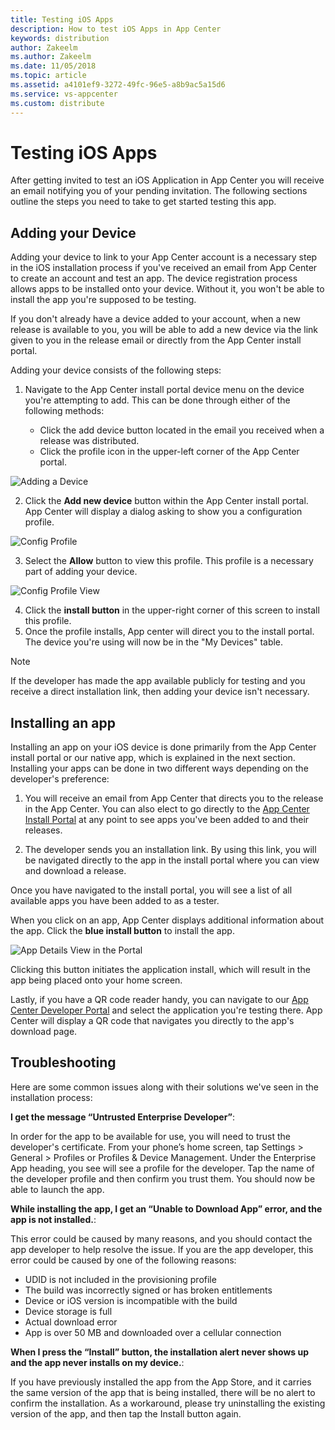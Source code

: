 ```yaml
---
title: Testing iOS Apps
description: How to test iOS Apps in App Center
keywords: distribution
author: Zakeelm
ms.author: Zakeelm 
ms.date: 11/05/2018
ms.topic: article
ms.assetid: a4101ef9-3272-49fc-96e5-a8b9ac5a15d6
ms.service: vs-appcenter
ms.custom: distribute
---
```


# Testing iOS Apps

After getting invited to test an iOS Application in App Center you will receive an email notifying you of your pending invitation. The following sections outline the steps you need to take to get started testing this app.

## Adding your Device

Adding your device to link to your App Center account is a necessary step in the iOS installation process if you've received an email from App Center to create an account and test an app. The device registration process allows apps to be installed onto your device. Without it, you won't be able to install the app you're supposed to be testing.

If you don't already have a device added to your account, when a new release is available to you, you will be able to add a new device via the link given to you in the release email or directly from the App Center install portal.

Adding your device consists of the following steps:

1. Navigate to the App Center install portal device menu on the device you're attempting to add. This can be done through either of the following methods:

    * Click the add device button located in the email you received when a release was distributed.
    * Click the profile icon in the upper-left corner of the App Center portal.

![Adding a Device](images/I-add-device.png)

2. Click the **Add new device** button within the App Center install portal. App Center will display a dialog asking to show you a configuration profile.

![Config Profile](images/i-profile.png)

3. Select the **Allow** button to view this profile. This profile is a necessary part of adding your device.

![Config Profile View](images/i-configview.png)

4. Click the **install button** in the upper-right corner of this screen to install this profile.
5. Once the profile installs, App center will direct you to the install portal. The device you're using will now be in the "My Devices" table.

> [!NOTE]
> If the developer has made the app available publicly for testing and you receive a direct installation link, then adding your device isn't necessary.

## Installing an app

Installing an app on your iOS device is done primarily from the App Center install portal or our native app, which is explained in the next section. Installing your apps can be done in two different ways depending on the developer's preference:

1. You will receive an email from App Center that directs you to the release in the App Center. You can also elect to go directly to the [App Center Install Portal](https://install.appcenter.ms) at any point to see apps you've been added to and their releases.

2. The developer sends you an installation link. By using this link, you will be navigated directly to the app in the install portal where you can view and download a release.

Once you have navigated to the install portal, you will see a list of all available apps you have been added to as a tester.

When you click on an app, App Center displays additional information about the app. Click the **blue install button** to install the app.

![App Details View in the Portal](images/i-app-detail.png)

Clicking this button initiates the application install, which will result in the app being placed onto your home screen.

Lastly, if you have a QR code reader handy, you can navigate to our [App Center Developer Portal](https://appcenter.ms/apps)  and select the application you're testing there. App Center will display a QR code that navigates you directly to the app's download page.

## Troubleshooting

Here are some common issues along with their solutions we've seen in the installation process:

**I get the message “Untrusted Enterprise Developer”**:

In order for the app to be available for use, you will need to trust the developer's certificate. From your phone’s home screen, tap Settings > General > Profiles or Profiles & Device Management. Under the Enterprise App heading, you see will see a profile for the developer. Tap the name of the developer profile and then confirm you trust them. You should now be able to launch the app.

**While installing the app, I get an “Unable to Download App” error, and the app is not installed.**:

This error could be caused by many reasons, and you should contact the app developer to help resolve the issue. If you are the app developer, this error could be caused by one of the following reasons:

* UDID is not included in the provisioning profile
* The build was incorrectly signed or has broken entitlements
* Device or iOS version is incompatible with the build
* Device storage is full
* Actual download error
* App is over 50 MB and downloaded over a cellular connection

**When I press the “Install” button, the installation alert never shows up and the app never installs on my device.**:

If you have previously installed the app from the App Store, and it carries the same version of the app that is being installed, there will be no alert to confirm the installation. As a workaround, please try uninstalling the existing version of the app, and then tap the Install button again.
